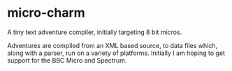 micro-charm
===========

A tiny text adventure compiler, initially targeting 8 bit micros.

Adventures are compiled from an XML based source, to data files which, along with a parser, run on a variety of platforms.  Initially I am hoping to get support for the BBC Micro and Spectrum.
